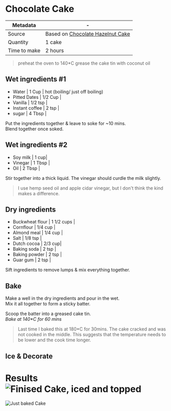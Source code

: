 # Chocolate Cake

Metadata| -
---|---
Source | Based on [Chocolate Hazelnut Cake](https://minimalistbaker.com/1-bowl-chocolate-hazelnut-cake-vegan-gf/)
Quantity | 1 cake
Time to make | 2 hours

> preheat the oven to 140*C
> grease the cake tin with coconut oil

## Wet ingredients #1
- Water | 1 Cup | hot (boiling/ just off boiling)
- Pitted Dates | 1/2 Cup |
- Vanilla | 1/2 tsp |
- Instant coffee | 2 tsp |
- sugar | 4 Tbsp |

Put the ingredients together & leave to soke for ~10 mins. \
Blend together once soked. 

## Wet ingredients #2
- Soy milk | 1 cup|
- Vinegar | 1 Tbsp |
- Oil | 2 Tbsp |

Stir together into a thick liquid. The vinegar should curdle the milk slightly. 

> I use hemp seed oil and apple cidar vinegar, but I don't think the kind makes a difference. 

## Dry ingredients
- Buckwheat flour | 1 1/2 cups |
- Cornflour | 1/4 cup |
- Almond meal | 1/4 cup |
- Salt | 1/8 tsp |
- Dutch cocoa | 2/3 cup|
- Baking soda | 2 tsp |
- Baking powder | 2 tsp |
- Guar gum | 2 tsp |

Sift ingredients to remove lumps & mix everything together.

## Bake

Make a well in the dry ingredients and pour in the wet. \
Mix it all together to form a sticky batter. 

Scoop the batter into a greased cake tin. \
*Bake at 140\*C for 60 mins*

>Last time I baked this at 180*C for 30mins. The cake cracked and was not cooked in the middle. This suggests that the temperature needs to be lower and the cook time longer. 

## Ice & Decorate



# Results![Finised Cake, iced and topped](https://user-images.githubusercontent.com/62910255/132925304-ee170ae7-8d47-448d-85a6-6ae2198803f2.jpg)
![Just baked Cake](https://user-images.githubusercontent.com/62910255/132925312-38cafe64-37d7-4615-96db-17e64fd1b477.jpg)
